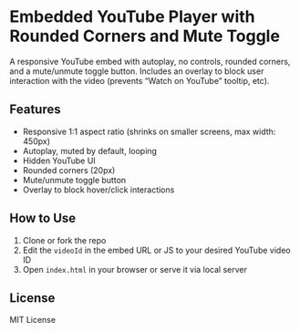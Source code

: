 # Embedded YouTube Player with Rounded Corners and Mute Toggle

A responsive YouTube embed with autoplay, no controls, rounded corners, and a mute/unmute toggle button. Includes an overlay to block user interaction with the video (prevents “Watch on YouTube” tooltip, etc).

## Features

- Responsive 1:1 aspect ratio (shrinks on smaller screens, max width: 450px)
- Autoplay, muted by default, looping
- Hidden YouTube UI
- Rounded corners (20px)
- Mute/unmute toggle button
- Overlay to block hover/click interactions

## How to Use

1. Clone or fork the repo
2. Edit the `videoId` in the embed URL or JS to your desired YouTube video ID
3. Open `index.html` in your browser or serve it via local server

## License

MIT License

